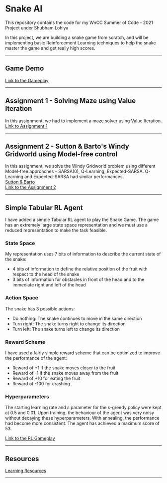# Snake AI
This repository contains the code for my WnCC Summer of Code - 2021 Project under Shubham Lohiya

In this project, we are building a snake game from scratch, and will be implementing basic Reinforcement Learning techniques to help the snake master the game and get really high scores.
___

## Game Demo 
[Link to the Gameplay](https://drive.google.com/file/d/1AwzIKlioTHutlSaIQ4TMpIIDqLMYU6VE/view?usp=sharing)
___

## Assignment 1 - Solving Maze using Value Iteration
In this assignment, we had to implement a maze solver using Value Iteration.<br/>
[Link to Assignment 1](https://www.cse.iitb.ac.in/~shivaram/teaching/old/cs747-a2020/pa-2/programming-assignment-2.html)
___
## Assignment 2 - Sutton & Barto's Windy Gridworld using Model-free control
In this assignment, we solve the Windy Gridworld problem using different Model-free approaches - SARSA(0), Q-Learning, Expected-SARSA. Q-Learning and Expected-SARSA had similar performances.<br/>
[Sutton & Barto](https://www.andrew.cmu.edu/course/10-703/textbook/BartoSutton.pdf)  
[Link to the Assignment 2](https://www.cse.iitb.ac.in/~shivaram/teaching/old/cs747-a2020/pa-2/programming-assignment-3.html)
___

## Simple Tabular RL Agent
I have added a simple Tabular RL agent to play the Snake Game. The game has an extremely large state space representation and we must use a reduced representation to make the task feasible.
### State Space
My representation uses 7 bits of information to describe the current state of the snake:
* 4 bits of information to define the relative position of the fruit with respect to the head of the snake
* 3 bits of information for obstacles in front of the head and to the immediate right and left of the head

### Action Space
The snake has 3 possible actions:
* Do nothing: The snake continues to move in the same direction
* Turn right: The snake turns right to change its direction
* Turn left: The snake turns left to change its direction

### Reward Scheme
I have used a fairly simple reward scheme that can be optimized to improve the performance of the agent:
* Reward of +1 if the snake moves closer to the fruit
* Reward of -1 if the snake moves away from the fruit
* Reward of +10 for eating the fruit
* Reward of -100 for crashing  

### Hyperparameters
The starting learning rate and &epsilon; parameter for the &epsilon;-greedy policy were kept at 0.5 and 0.01. Upon training, the behaviour of the agent was very noisy without decaying these hyperparameters. With annealing, the performance had become more consistent. The agent has achieved a maximum score of 53. 

[Link to the RL Gameplay](https://drive.google.com/file/d/1_8GMAZCWGbYJNiU24zqzT8msPWBN6618/view)
___

## Resources
[Learning Resources](https://www.notion.so/SOC-Snake-AI-Project-471ff57983a24f749ca0ec08df8c9472 "Learning Resources")
___
